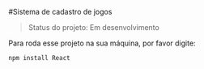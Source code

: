 #Sistema de cadastro de jogos

>Status do projeto: Em desenvolvimento

Para roda esse projeto na sua máquina, por favor digite:

```
npm install React
```
